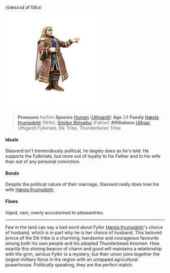 /slæsvɜd əf fɪlkɜ/

![](../../_assets/people/uthgardt/slasverd-af-fylkir.png)

> **Pronouns** he/him
> **Species** [Human](../../Species/Homonid/Human.md) ([Uthgardt](../../index.md))
> **Age** 24
> **Family** [Hæsta Þrumsdottr](Hæsta%20Þrumsdottr.md) (Wife), [Smiður Bölvaður](Smiður%20Bölvaður.md) (Father)
> **Affiliations** [Uthgar](../../Cosmology/Daemons/Apotheotes/Uthgar.md), Uthgardt Fylkiriate, Elk Tribe, Thunderbeast Tribe

#### Ideals
Slasverd isn't tremendously political, he largely does as he's told. He supports the Fylkiriate, but more out of loyalty to his Father and to his wife than out of any personal conviction.

#### Bonds
Despite the political nature of their marriage, Slasverd really does love his wife [Hæsta Þrumsdottr](Hæsta%20Þrumsdottr.md).

#### Flaws
Vapid, vain, overly accustomed to pleasantries.

---

Few in the land can say a bad word about Fylkir [Hæsta Þrumsdottr](Hæsta%20Þrumsdottr.md)'s choice of husband, which is in part why he is her choice of husband. This beloved prince of the Elk tribe is a charming, handsome and courageous favourite among both his own people and his adopted Thunderbeast kinsmen. How exactly this shining beacon of charm and good will maintains a relationship with the grim, serious Fylkir is a mystery, but their union joins together the largest military force in the region with an untapped agricultural powerhouse. Politically speaking, they are the perfect match.